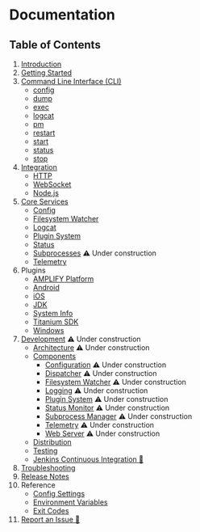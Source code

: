 # Documentation

## Table of Contents

1. [Introduction](Introduction.md)
2. [Getting Started](Getting%20Started.md)
3. [Command Line Interface (CLI)](CLI/README.md#readme)
   * [config](CLI/config.md)
   * [dump](CLI/dump.md)
   * [exec](CLI/exec.md)
   * [logcat](CLI/logcat.md)
   * [pm](CLI/pm.md)
   * [restart](CLI/restart.md)
   * [start](CLI/start.md)
   * [status](CLI/status.md)
   * [stop](CLI/stop.md)
4. [Integration](Integration/README.md#readme)
   * [HTTP](Integration/HTTP.md)
   * [WebSocket](Integration/WebSocket.md)
   * [Node.js](Integration/Nodejs.md)
5. [Core Services](Core%20Services/README.md#readme)
   * [Config](Core%20Services/config.md)
   * [Filesystem Watcher](Core%20Services/fswatch.md)
   * [Logcat](Core%20Services/logcat.md)
   * [Plugin System](Core%20Services/plugin.md)
   * [Status](Core%20Services/status.md)
   * [Subprocesses](Core%20Services/subprocess.md)                          :warning: Under construction
   * [Telemetry](Core%20Services/telemetry.md)
6. Plugins
   * [AMPLIFY Platform](https://github.com/appcelerator/appcd-plugin-amplify#readme)
   * [Android](https://github.com/appcelerator/appcd-plugin-android#readme)
   * [iOS](https://github.com/appcelerator/appcd-plugin-ios#readme)
   * [JDK](https://github.com/appcelerator/appcd-plugin-jdk#readme)
   * [System Info](https://github.com/appcelerator/appcd-plugin-system-info#readme)
   * [Titanium SDK](https://github.com/appcelerator/appcd-plugin-titanium#readme)
   * [Windows](https://github.com/appcelerator/appcd-plugin-windows#readme)
7. [Development](Development/README.md#readme)                              :warning: Under construction
   * [Architecture](Development/Architecture.md)                            :warning: Under construction
   * [Components](Development/Components/README.md#readme)
     - [Configuration](Development/Components/Configuration.md)             :warning: Under construction
     - [Dispatcher](Development/Components/Dispatcher.md)                   :warning: Under construction
     - [Filesystem Watcher](Development/Components/Filesystem%20Watcher.md) :warning: Under construction
     - [Logging](Development/Components/Logging.md)                         :warning: Under construction
     - [Plugin System](Development/Components/Plugin%20System.md)           :warning: Under construction
     - [Status Monitor](Development/Components/Status%20Monitor.md)         :warning: Under construction
     - [Subprocess Manager](Development/Components/Subprocess%20Manager.md) :warning: Under construction
     - [Telemetry](Development/Components/Telemetry.md)                     :warning: Under construction
     - [Web Server](Development/Components/Web%20Server.md)                 :warning: Under construction
   * [Distribution](Development/Distribution.md)
   * [Testing](Development/Testing.md)
   * [Jenkins Continuous Integration :link:](https://jenkins.appcelerator.org/blue/organizations/jenkins/cli%2Fappc-daemon/activity/)
8. [Troubleshooting](Troubleshooting.md)
9. [Release Notes](Release%20Notes/README.md#readme)
10. Reference
    * [Config Settings](Config%20Settings.md)
    * [Environment Variables](Environment%20Variables.md)
    * [Exit Codes](Exit%20Codes.md)
11. [Report an Issue :link:](https://jira.appcelerator.org/projects/DAEMON/issues)
